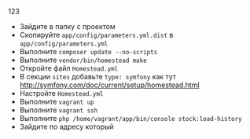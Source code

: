 123

- Зайдите в папку с проектом
- Скопируйте `app/config/parameters.yml.dist` в `app/config/parameters.yml` 
- Выполните `composer update --no-scripts`
- Выполните `vendor/bin/homestead make`
- Откройте файл `Homestead.yml`
- В секции `sites` добавьте `type: symfony` как тут http://symfony.com/doc/current/setup/homestead.html
- Настройте `Homestead.yml`
- Выполните `vagrant up`
- Выполните `vagrant ssh`
- Выполните `php /home/vagrant/app/bin/console stock:load-history`
- Зайдите по адресу который
